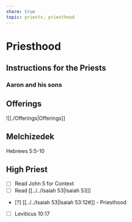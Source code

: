 ```yaml
---
share: true
topic: priests, priesthood
---
```



# Priesthood


## Instructions for the Priests

### Aaron and his sons

## Offerings


![[./Offerings|Offerings]]


## Melchizedek 

Hebrews 5:5-10

## High Priest

- [ ] Read John 5 for Context
- [ ] Read [[../../Isaiah 53|Isaiah 53]]
- [?] [[../../Isaiah 53|Isaiah 53:12#]] - Priesthood
- [ ] Leviticus 10:17

